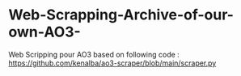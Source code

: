 # Web-Scrapping-Archive-of-our-own-AO3-
Web Scripping pour AO3 based on following code : https://github.com/kenalba/ao3-scraper/blob/main/scraper.py
